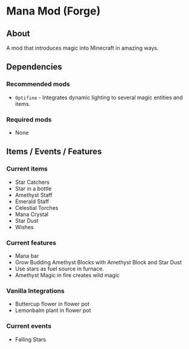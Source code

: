 # Mana Mod (Forge)

## About
A mod that introduces magic into Minecraft in amazing ways.

## Dependencies
### Recommended mods
* `Optifine` - Integrates dynamic lighting to several magic entities and items.

### Required mods
* None

## Items / Events / Features
### Current items
* Star Catchers
* Star in a bottle
* Amethyst Staff
* Emerald Staff
* Celestial Torches
* Mana Crystal
* Star Dust
* Wishes

### Current features
* Mana bar
* Grow Budding Amethyst Blocks with Amethyst Block and Star Dust
* Use stars as fuel source in furnace.
* Amethyst Magic in fire creates wild magic

### Vanilla Integrations
* Buttercup flower in flower pot
* Lemonbalm plant in flower pot

### Current events
* Falling Stars
